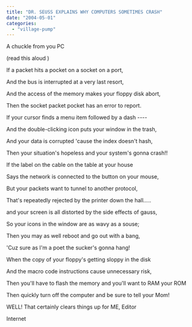 ```yaml
---
title: "DR. SEUSS EXPLAINS WHY COMPUTERS SOMETIMES CRASH"
date: "2004-05-01"
categories: 
  - "village-pump"
---
```


A chuckle from you PC

(read this aloud )

If a packet hits a pocket on a socket on a port,

And the bus is interrupted at a very last resort,

And the access of the memory makes your floppy disk abort,

Then the socket packet pocket has an error to report.

If your cursor finds a menu item followed by a dash ----

And the double-clicking icon puts your window in the trash,

And your data is corrupted 'cause the index doesn't hash,

Then your situation's hopeless and your system's gonna crash!!

If the label on the cable on the table at your house

Says the network is connected to the button on your mouse,

But your packets want to tunnel to another protocol,

That's repeatedly rejected by the printer down the hall.....

and your screen is all distorted by the side effects of gauss,

So your icons in the window are as wavy as a souse;

Then you may as well reboot and go out with a bang,

'Cuz sure as I'm a poet the sucker's gonna hang!

When the copy of your floppy's getting sloppy in the disk

And the macro code instructions cause unnecessary risk,

Then you'll have to flash the memory and you'll want to RAM your ROM

Then quickly turn off the computer and be sure to tell your Mom!

WELL! That certainly clears things up for ME, Editor

Internet
